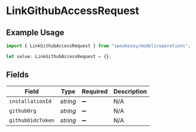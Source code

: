 # LinkGithubAccessRequest

## Example Usage

```typescript
import { LinkGithubAccessRequest } from "speakeasy/models/operations";

let value: LinkGithubAccessRequest = {};
```

## Fields

| Field              | Type               | Required           | Description        |
| ------------------ | ------------------ | ------------------ | ------------------ |
| `installationId`   | *string*           | :heavy_minus_sign: | N/A                |
| `githubOrg`        | *string*           | :heavy_minus_sign: | N/A                |
| `githubOidcToken`  | *string*           | :heavy_minus_sign: | N/A                |